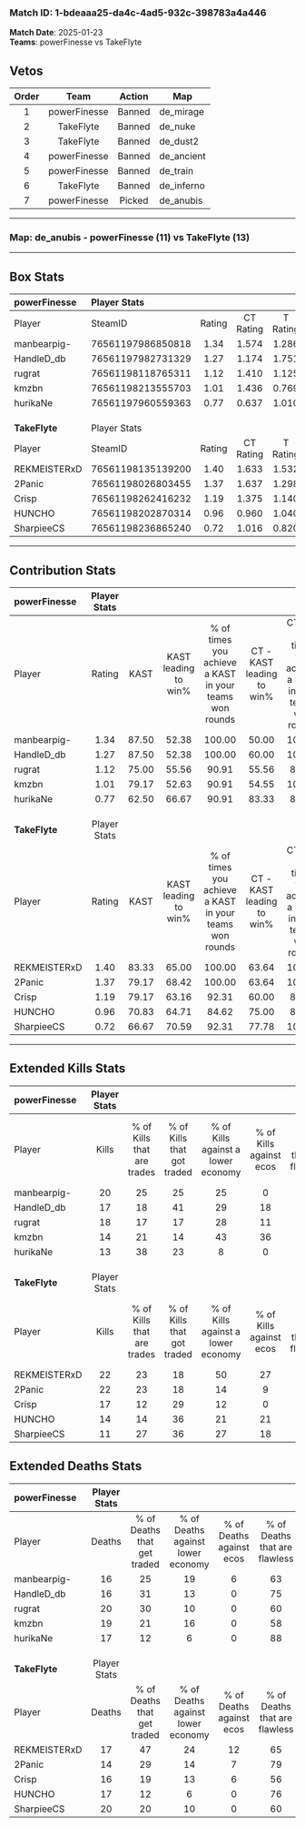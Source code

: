 ### Match ID: 1-bdeaaa25-da4c-4ad5-932c-398783a4a446  
**Match Date**: 2025-01-23  
**Teams**: powerFinesse vs TakeFlyte  

## Vetos  

| Order | Team | Action | Map |
| :---: | :--: | :----: | --- |
| 1 | powerFinesse | Banned | de_mirage |
| 2 | TakeFlyte | Banned | de_nuke |
| 3 | TakeFlyte | Banned | de_dust2 |
| 4 | powerFinesse | Banned | de_ancient |
| 5 | powerFinesse | Banned | de_train |
| 6 | TakeFlyte | Banned | de_inferno |
| 7 | powerFinesse | Picked | de_anubis |

---  

### **Map**: de_anubis - powerFinesse (11) vs TakeFlyte (13)  
---  

## Box Stats  

| **powerFinesse** | Player Stats      |        |           |          |       |      |       |         |        |      |     |
| :- | :- | :-: | :-: | :-: | :-: | :-: | :-: | :-: | :-: | :-: | :-: |
| Player           | SteamID           | Rating | CT Rating | T Rating | KAST  | ADR  | Kills | Assists | Deaths | K/D  | HS% |
| manbearpig-      | 76561197986850818 |  1.34  |   1.574   |  1.286   | 87.50 | 80.8 |  20   |    4    |   16   | 1.25 | 30  |
| HandleD_db       | 76561197982731329 |  1.27  |   1.174   |  1.751   | 87.50 | 85.0 |  17   |    9    |   16   | 1.06 | 52  |
| rugrat           | 76561198118765311 |  1.12  |   1.410   |  1.125   | 75.00 | 82.7 |  18   |   11    |   20   | 0.90 | 50  |
| kmzbn            | 76561198213555703 |  1.01  |   1.436   |  0.769   | 79.17 | 73.8 |  14   |   13    |   19   | 0.74 | 28  |
| hurikaNe         | 76561197960559363 |  0.77  |   0.637   |  1.010   | 62.50 | 44.6 |  13   |    4    |   17   | 0.76 | 61  |
|                  |                   |        |           |          |       |      |       |         |        |      |     |
|                  |                   |        |           |          |       |      |       |         |        |      |     |
|                  |                   |        |           |          |       |      |       |         |        |      |     |
| **TakeFlyte**    | Player Stats      |        |           |          |       |      |       |         |        |      |     |
| Player           | SteamID           | Rating | CT Rating | T Rating | KAST  | ADR  | Kills | Assists | Deaths | K/D  | HS% |
| REKMEISTERxD     | 76561198135139200 |  1.40  |   1.633   |  1.532   | 83.33 | 89.5 |  22   |    8    |   17   | 1.29 | 54  |
| 2Panic           | 76561198026803455 |  1.37  |   1.637   |  1.298   | 79.17 | 75.9 |  22   |    1    |   14   | 1.57 | 63  |
| Crisp            | 76561198262416232 |  1.19  |   1.375   |  1.140   | 79.17 | 79.0 |  17   |   10    |   16   | 1.06 | 23  |
| HUNCHO           | 76561198202870314 |  0.96  |   0.960   |  1.040   | 70.83 | 71.8 |  14   |    5    |   17   | 0.82 | 42  |
| SharpieeCS       | 76561198236865240 |  0.72  |   1.016   |  0.820   | 66.67 | 63.7 |  11   |    5    |   20   | 0.55 | 54  |
---  

## Contribution Stats  

| **powerFinesse** | Player Stats |       |                      |                                                        |                           |                                                             |                          |                                                            |
| :- | :-: | :-: | :-: | :-: | :-: | :-: | :-: | :-: |
| Player           |    Rating    | KAST  | KAST leading to win% | % of times you achieve a KAST in your teams won rounds | CT - KAST leading to win% | CT - % of times you achieve a KAST in your teams won rounds | T - KAST leading to win% | T - % of times you achieve a KAST in your teams won rounds |
| manbearpig-      |     1.34     | 87.50 |        52.38         |                         100.00                         |           50.00           |                           100.00                            |          55.56           |                           100.00                           |
| HandleD_db       |     1.27     | 87.50 |        52.38         |                         100.00                         |           60.00           |                           100.00                            |          45.45           |                           100.00                           |
| rugrat           |     1.12     | 75.00 |        55.56         |                         90.91                          |           55.56           |                            83.33                            |          55.56           |                           100.00                           |
| kmzbn            |     1.01     | 79.17 |        52.63         |                         90.91                          |           54.55           |                           100.00                            |          50.00           |                           80.00                            |
| hurikaNe         |     0.77     | 62.50 |        66.67         |                         90.91                          |           83.33           |                            83.33                            |          55.56           |                           100.00                           |
|                  |              |       |                      |                                                        |                           |                                                             |                          |                                                            |
|                  |              |       |                      |                                                        |                           |                                                             |                          |                                                            |
|                  |              |       |                      |                                                        |                           |                                                             |                          |                                                            |
| **TakeFlyte**    | Player Stats |       |                      |                                                        |                           |                                                             |                          |                                                            |
| Player           |    Rating    | KAST  | KAST leading to win% | % of times you achieve a KAST in your teams won rounds | CT - KAST leading to win% | CT - % of times you achieve a KAST in your teams won rounds | T - KAST leading to win% | T - % of times you achieve a KAST in your teams won rounds |
| REKMEISTERxD     |     1.40     | 83.33 |        65.00         |                         100.00                         |           63.64           |                           100.00                            |          66.67           |                           100.00                           |
| 2Panic           |     1.37     | 79.17 |        68.42         |                         100.00                         |           63.64           |                           100.00                            |          75.00           |                           100.00                           |
| Crisp            |     1.19     | 79.17 |        63.16         |                         92.31                          |           60.00           |                            85.71                            |          66.67           |                           100.00                           |
| HUNCHO           |     0.96     | 70.83 |        64.71         |                         84.62                          |           75.00           |                            85.71                            |          55.56           |                           83.33                            |
| SharpieeCS       |     0.72     | 66.67 |        70.59         |                         92.31                          |           77.78           |                           100.00                            |          62.50           |                           83.33                            |
---  

## Extended Kills Stats  

| **powerFinesse** | Player Stats |                            |                            |                                    |                         |                              |                                 |                                       |                    |           |
| :- | :-: | :-: | :-: | :-: | :-: | :-: | :-: | :-: | :-: | :-: |
| Player           |    Kills     | % of Kills that are trades | % of Kills that got traded | % of Kills against a lower economy | % of Kills against ecos | % of Kills that are flawless | % of Kills that are close duels | % of Kills that are assisted by flash | Pistol Round Kills | AWP Kills |
| manbearpig-      |      20      |             25             |             25             |                 25                 |            0            |              65              |               10                |                   0                   |         2          |     1     |
| HandleD_db       |      17      |             18             |             41             |                 29                 |           18            |              88              |                0                |                   6                   |         5          |     4     |
| rugrat           |      18      |             17             |             17             |                 28                 |           11            |              61              |               11                |                   6                   |         0          |     0     |
| kmzbn            |      14      |             21             |             14             |                 43                 |           36            |              71              |                7                |                   7                   |         0          |     0     |
| hurikaNe         |      13      |             38             |             23             |                 8                  |            0            |              54              |               15                |                   0                   |         0          |     5     |
|                  |              |                            |                            |                                    |                         |                              |                                 |                                       |                    |           |
|                  |              |                            |                            |                                    |                         |                              |                                 |                                       |                    |           |
|                  |              |                            |                            |                                    |                         |                              |                                 |                                       |                    |           |
| **TakeFlyte**    | Player Stats |                            |                            |                                    |                         |                              |                                 |                                       |                    |           |
| Player           |    Kills     | % of Kills that are trades | % of Kills that got traded | % of Kills against a lower economy | % of Kills against ecos | % of Kills that are flawless | % of Kills that are close duels | % of Kills that are assisted by flash | Pistol Round Kills | AWP Kills |
| REKMEISTERxD     |      22      |             23             |             18             |                 50                 |           27            |              59              |                9                |                   0                   |         0          |     1     |
| 2Panic           |      22      |             23             |             18             |                 14                 |            9            |              73              |                9                |                   0                   |         0          |     0     |
| Crisp            |      17      |             12             |             29             |                 12                 |            0            |              71              |               12                |                   0                   |         2          |     1     |
| HUNCHO           |      14      |             14             |             36             |                 21                 |           21            |              71              |               14                |                   7                   |         0          |     2     |
| SharpieeCS       |      11      |             27             |             36             |                 27                 |           18            |              82              |                9                |                   0                   |         0          |     1     |
## Extended Deaths Stats  

| **powerFinesse** | Player Stats |                             |                                   |                          |                               |                            |                           |               |
| :- | :-: | :-: | :-: | :-: | :-: | :-: | :-: | :-: |
| Player           |    Deaths    | % of Deaths that get traded | % of Deaths against lower economy | % of Deaths against ecos | % of Deaths that are flawless | % of Deaths that are close | % of Deaths while blinded | Deaths to AWP |
| manbearpig-      |      16      |             25              |                19                 |            6             |              63               |             13             |             0             |       0       |
| HandleD_db       |      16      |             31              |                13                 |            0             |              75               |             13             |             0             |       0       |
| rugrat           |      20      |             30              |                10                 |            0             |              60               |             5              |             5             |       0       |
| kmzbn            |      19      |             21              |                16                 |            0             |              58               |             21             |             0             |       2       |
| hurikaNe         |      17      |             12              |                 6                 |            0             |              88               |             0              |             6             |       0       |
|                  |              |                             |                                   |                          |                               |                            |                           |               |
|                  |              |                             |                                   |                          |                               |                            |                           |               |
|                  |              |                             |                                   |                          |                               |                            |                           |               |
| **TakeFlyte**    | Player Stats |                             |                                   |                          |                               |                            |                           |               |
| Player           |    Deaths    | % of Deaths that get traded | % of Deaths against lower economy | % of Deaths against ecos | % of Deaths that are flawless | % of Deaths that are close | % of Deaths while blinded | Deaths to AWP |
| REKMEISTERxD     |      17      |             47              |                24                 |            12            |              65               |             12             |             6             |       1       |
| 2Panic           |      14      |             29              |                14                 |            7             |              79               |             0              |             0             |       1       |
| Crisp            |      16      |             19              |                13                 |            6             |              56               |             19             |             0             |       1       |
| HUNCHO           |      17      |             12              |                 6                 |            0             |              76               |             6              |             0             |       1       |
| SharpieeCS       |      20      |             20              |                10                 |            0             |              60               |             5              |             5             |       3       |
